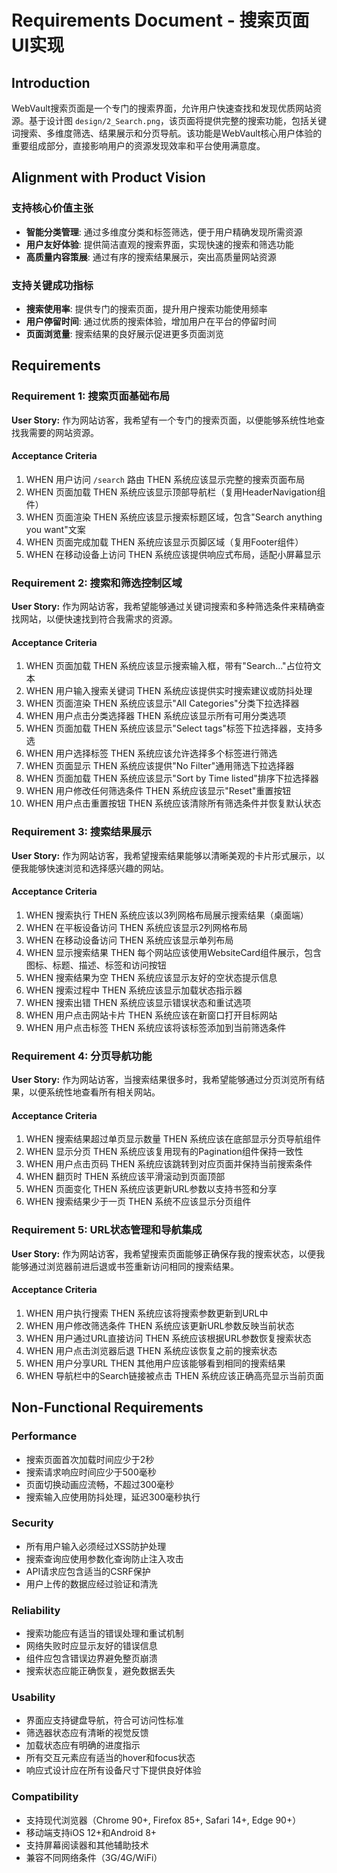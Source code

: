 # Requirements Document - 搜索页面UI实现

## Introduction

WebVault搜索页面是一个专门的搜索界面，允许用户快速查找和发现优质网站资源。基于设计图 `design/2_Search.png`，该页面将提供完整的搜索功能，包括关键词搜索、多维度筛选、结果展示和分页导航。该功能是WebVault核心用户体验的重要组成部分，直接影响用户的资源发现效率和平台使用满意度。

## Alignment with Product Vision

### 支持核心价值主张
- **智能分类管理**: 通过多维度分类和标签筛选，便于用户精确发现所需资源
- **用户友好体验**: 提供简洁直观的搜索界面，实现快速的搜索和筛选功能
- **高质量内容策展**: 通过有序的搜索结果展示，突出高质量网站资源

### 支持关键成功指标
- **搜索使用率**: 提供专门的搜索页面，提升用户搜索功能使用频率
- **用户停留时间**: 通过优质的搜索体验，增加用户在平台的停留时间
- **页面浏览量**: 搜索结果的良好展示促进更多页面浏览

## Requirements

### Requirement 1: 搜索页面基础布局

**User Story:** 作为网站访客，我希望有一个专门的搜索页面，以便能够系统性地查找我需要的网站资源。

#### Acceptance Criteria

1. WHEN 用户访问 `/search` 路由 THEN 系统应该显示完整的搜索页面布局
2. WHEN 页面加载 THEN 系统应该显示顶部导航栏（复用HeaderNavigation组件）
3. WHEN 页面渲染 THEN 系统应该显示搜索标题区域，包含"Search anything you want"文案
4. WHEN 页面完成加载 THEN 系统应该显示页脚区域（复用Footer组件）
5. WHEN 在移动设备上访问 THEN 系统应该提供响应式布局，适配小屏幕显示

### Requirement 2: 搜索和筛选控制区域

**User Story:** 作为网站访客，我希望能够通过关键词搜索和多种筛选条件来精确查找网站，以便快速找到符合我需求的资源。

#### Acceptance Criteria

1. WHEN 页面加载 THEN 系统应该显示搜索输入框，带有"Search..."占位符文本
2. WHEN 用户输入搜索关键词 THEN 系统应该提供实时搜索建议或防抖处理
3. WHEN 页面渲染 THEN 系统应该显示"All Categories"分类下拉选择器
4. WHEN 用户点击分类选择器 THEN 系统应该显示所有可用分类选项
5. WHEN 页面加载 THEN 系统应该显示"Select tags"标签下拉选择器，支持多选
6. WHEN 用户选择标签 THEN 系统应该允许选择多个标签进行筛选
7. WHEN 页面显示 THEN 系统应该提供"No Filter"通用筛选下拉选择器
8. WHEN 页面加载 THEN 系统应该显示"Sort by Time listed"排序下拉选择器
9. WHEN 用户修改任何筛选条件 THEN 系统应该显示"Reset"重置按钮
10. WHEN 用户点击重置按钮 THEN 系统应该清除所有筛选条件并恢复默认状态

### Requirement 3: 搜索结果展示

**User Story:** 作为网站访客，我希望搜索结果能够以清晰美观的卡片形式展示，以便我能够快速浏览和选择感兴趣的网站。

#### Acceptance Criteria

1. WHEN 搜索执行 THEN 系统应该以3列网格布局展示搜索结果（桌面端）
2. WHEN 在平板设备访问 THEN 系统应该显示2列网格布局
3. WHEN 在移动设备访问 THEN 系统应该显示单列布局
4. WHEN 显示搜索结果 THEN 每个网站应该使用WebsiteCard组件展示，包含图标、标题、描述、标签和访问按钮
5. WHEN 搜索结果为空 THEN 系统应该显示友好的空状态提示信息
6. WHEN 搜索过程中 THEN 系统应该显示加载状态指示器
7. WHEN 搜索出错 THEN 系统应该显示错误状态和重试选项
8. WHEN 用户点击网站卡片 THEN 系统应该在新窗口打开目标网站
9. WHEN 用户点击标签 THEN 系统应该将该标签添加到当前筛选条件

### Requirement 4: 分页导航功能

**User Story:** 作为网站访客，当搜索结果很多时，我希望能够通过分页浏览所有结果，以便系统性地查看所有相关网站。

#### Acceptance Criteria

1. WHEN 搜索结果超过单页显示数量 THEN 系统应该在底部显示分页导航组件
2. WHEN 显示分页 THEN 系统应该复用现有的Pagination组件保持一致性
3. WHEN 用户点击页码 THEN 系统应该跳转到对应页面并保持当前搜索条件
4. WHEN 翻页时 THEN 系统应该平滑滚动到页面顶部
5. WHEN 页面变化 THEN 系统应该更新URL参数以支持书签和分享
6. WHEN 搜索结果少于一页 THEN 系统不应该显示分页组件

### Requirement 5: URL状态管理和导航集成

**User Story:** 作为网站访客，我希望搜索页面能够正确保存我的搜索状态，以便我能够通过浏览器前进后退或书签重新访问相同的搜索结果。

#### Acceptance Criteria

1. WHEN 用户执行搜索 THEN 系统应该将搜索参数更新到URL中
2. WHEN 用户修改筛选条件 THEN 系统应该更新URL参数反映当前状态
3. WHEN 用户通过URL直接访问 THEN 系统应该根据URL参数恢复搜索状态
4. WHEN 用户点击浏览器后退 THEN 系统应该恢复之前的搜索状态
5. WHEN 用户分享URL THEN 其他用户应该能够看到相同的搜索结果
6. WHEN 导航栏中的Search链接被点击 THEN 系统应该正确高亮显示当前页面

## Non-Functional Requirements

### Performance
- 搜索页面首次加载时间应少于2秒
- 搜索请求响应时间应少于500毫秒
- 页面切换动画应流畅，不超过300毫秒
- 搜索输入应使用防抖处理，延迟300毫秒执行

### Security
- 所有用户输入必须经过XSS防护处理
- 搜索查询应使用参数化查询防止注入攻击
- API请求应包含适当的CSRF保护
- 用户上传的数据应经过验证和清洗

### Reliability
- 搜索功能应有适当的错误处理和重试机制
- 网络失败时应显示友好的错误信息
- 组件应包含错误边界避免整页崩溃
- 搜索状态应能正确恢复，避免数据丢失

### Usability
- 界面应支持键盘导航，符合可访问性标准
- 筛选器状态应有清晰的视觉反馈
- 加载状态应有明确的进度指示
- 所有交互元素应有适当的hover和focus状态
- 响应式设计应在所有设备尺寸下提供良好体验

### Compatibility
- 支持现代浏览器（Chrome 90+, Firefox 85+, Safari 14+, Edge 90+）
- 移动端支持iOS 12+和Android 8+
- 支持屏幕阅读器和其他辅助技术
- 兼容不同网络条件（3G/4G/WiFi）